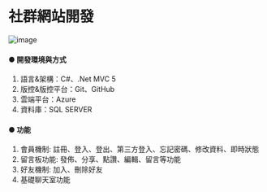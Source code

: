 ﻿# 社群網站開發
 ![image](https://user-images.githubusercontent.com/41545641/137147048-9cfee29d-821f-4a92-966e-e124d65ab291.png)

#### ● 開發環境與方式
1. 語言&架構：C#、.Net MVC 5
2. 版控&版控平台：Git、GitHub
3. 雲端平台：Azure
4. 資料庫：SQL SERVER

#### ● 功能
1. 會員機制: 註冊、登入、登出、第三方登入、忘記密碼、修改資料、即時狀態
2. 留言板功能: 發佈、分享、點讚、編輯、留言等功能
3. 好友機制: 加入、刪除好友
4. 基礎聊天室功能
